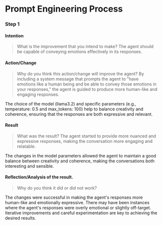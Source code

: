 # Prompt Engineering Process

### Step 1
#### Intention
>What is the improvement that you intend to make?
The agent should be capable of conveying emotions effectively in its responses.
#### Action/Change
>Why do you think this action/change will improve the agent?
By including a system message that prompts the agent to "have emotions like a human being and be able to convey those emotions in your responses," the agent is guided to produce more human-like and engaging responses.

The choice of the model (llama3.2) and specific parameters (e.g., temperature: 0.5 and max_tokens: 100) help to balance creativity and coherence, ensuring that the responses are both expressive and relevant.
#### Result
>What was the result?
The agent started to provide more nuanced and expressive responses, making the conversation more engaging and relatable.

The changes in the model parameters allowed the agent to maintain a good balance between creativity and coherence, making the conversations both interesting and sensible.
#### Reflection/Analysis of the result. 
>Why do you think it did or did not work?

The changes were successful in making the agent's responses more human-like and emotionally expressive.
There may have been instances where the agent's responses were overly emotional or slightly off-target.
Iterative improvements and careful experimentation are key to achieving the desired results.